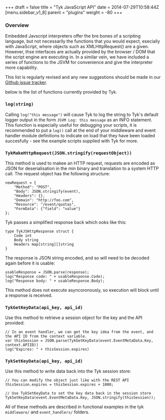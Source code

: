 +++
draft = false
title = "Tyk JavaScript API"
date = 2014-07-29T10:58:44Z
[menu.sidebar_v1_8]
    parent = "plugins"
    weight = -80
+++

### Overview

Embedded Javscript interpreters offer the bre bones of a scripting language, but not necessarily the functions that you would expect, esecially with JavaScript, where objects such as XMLHttpRequest() are a given. However, thse interfaces are actually provided by the browser / DOM that the script engine are executing in. In a similar vein, we have included a series of functions to the JSVM for convenience and give the interpreter more capability.

This list is regularly revised and any new suggestions should be made in our [Github issue tracker](https://github.com/lonelycode/tyk/issues).

below is the list of functions currently provided by Tyk.

### `log(string)`

Calling `log("this message")` will cause Tyk to log the string to Tyk's default logger output in the form `JSVM Log: this message` as an INFO statement. This function is especially useful for debugging your scripts, it is recommended to put a `log()` call at the end of your middleware and event handler module definitions to indicate on load that they have been loaded succesfully - see the example scripts supplied with Tyk for more.

### `TykMakeHttpRequest(JSON.stringify(requestObject))`

This method is used to makee an HTTP request, requests are encoded as JSON for deserialisation in the min binary and translation to a system HTTP call. The request object has the following structure:

    newRequest = {
        "Method": "POST",
        "Body": JSON.stringify(event),
        "Headers": {},
        "Domain": "http://foo.com",
        "Resource": "/event/quotas",
        "FormData": {"field": "value"}
    };

Tyk passes a simplified response back which ooks like this:

    type TykJSHttpResponse struct {
        Code int
        Body string
        Headers map[string][]string
    }
    
The response is JSON string encoded, and so will need to be decoded again before it is usable: 

    usableResponse = JSON.parse(response);
    log("Response code: " + usableResponse.Code);
    log("Response body: " + usableResponse.Body);

This method does not execute asyncoronously, so execution will block until a response is received.

### `TykGetKeyData(api_key, api_id)`

Use this method to retrieve a session object for the key and the API provided:

    // In an event handler, we can get the key idea from the event, and the API ID from the context variable.
    var thisSession = JSON.parse(TykGetKeyData(event.EventMetaData.Key, context.APIID))
    log("Expires: " + thisSession.expires)

### `TykSetKeyData(api_key, api_id)`

Use this method to write data back into the Tyk session store:

    // You can modify the object just like with the REST API
    thisSession.expires = thisSession.expires + 1000;
    
    // Use TykSetKeyData to set the key data back in the session store
    TykSetKeyData(event.EventMetaData.Key, JSON.stringify(thisSession));

All of these methods are described in functional examples in the tyk `middleware/` and `event_handlers/` folders.
